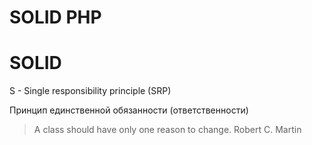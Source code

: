 # SOLID PHP 

<h1> SOLID </h1>

<p> S - Single responsibility principle (SRP) </p>

<p> Принцип единственной обязанности (ответственности) </p>
 
<blockquote> A class should have only one reason to change.
Robert C. Martin
</blockquote>
